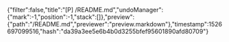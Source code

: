 {"filter":false,"title":"[P] /README.md","undoManager":{"mark":-1,"position":-1,"stack":[]},"preview":{"path":"/README.md","previewer":"preview.markdown"},"timestamp":1526697099516,"hash":"da39a3ee5e6b4b0d3255bfef95601890afd80709"}